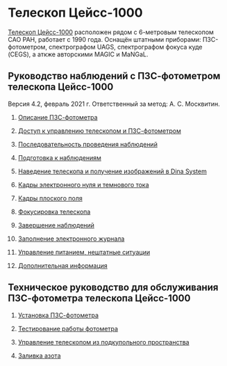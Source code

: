 # Телескоп Цейсс-1000

[Телескоп Цейсс-1000](https://www.sao.ru/Doc-k8/Telescopes/small/descrip.html) расположен рядом с 6-метровым телескопом САО РАН, работает с 1990 года.
Оснащён штатными приборами: ПЗС-фотометром, спектрографом UAGS, спектрографом фокуса куде (CEGS), а аткже авторскими MAGIC и MaNGaL.

## Руководство наблюдений с ПЗС-фотометром телескопа Цейсс-1000

Версия 4.2, февраль 2021 г. Ответственный за метод: А. С. Москвитин.

1. [Описание ПЗС-фотометра](CCDphot_v4.md)

2. [Доступ к управлению телескопом и ПЗС-фотометром](Access.md)

3. [Последовательность проведения наблюдений](Sequence.md)

4. [Подготовка к наблюдениям](Pre.md) 

5. [Наведение телескопа и получение изображений в Dina System](SlewExp.md) 

6. [Кадры электронного нуля и темнового тока](BiasDark.md)

7. [Кадры плоского поля](Flats.md)

8. [Фокусировка телескопа](Focus.md)

9. [Завершение наблюдений](Final.md)

10. [Заполнение электронного журнала](EJ.md)

11. [Управление питанием, нештатные ситуации](Neshtat.md)

12. [Дополнительная информация](AddInfo.md)


## Техническое руководство для обслуживания ПЗС-фотометра телескопа Цейсс-1000

1. [Установка ПЗС-фотометра](Setupv3.md)

2. [Тестирование работы фотометра](TestCCDphot.md)

3. [Управление телескопом из подкупольного пространства](InDomeControl.md)

4. [Заливка азота](Azot.md)
